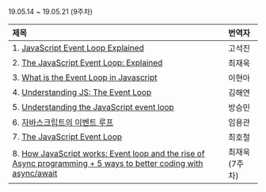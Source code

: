 19.05.14 ~ 19.05.21 (9주차)

|   제목   | 번역자  |
| :-------- | :------ |
| 1. [JavaScript Event Loop Explained](https://medium.com/front-end-weekly/javascript-event-loop-explained-4cd26af121d4) | 고석진 |
| 2. [The JavaScript Event Loop: Explained](https://github.com/Lee-hyuna/33-js-concepts-kr/wiki/The-JavaScript-Event-Loop:-Explained) | 최재욱 |
| 3. [What is the Event Loop in Javascript](https://github.com/Lee-hyuna/33-js-concepts-kr/wiki/What-is-the-Event-Loop-in-Javascript) | 이현아 |
| 4. [Understanding JS: The Event Loop](https://hackernoon.com/understanding-js-the-event-loop-959beae3ac40) | 김해연 |
| 5. [Understanding the JavaScript event loop](https://github.com/Lee-hyuna/33-js-concepts-kr/wiki/JavaScript-%EC%9D%B4%EB%B2%A4%ED%8A%B8-%EB%A3%A8%ED%94%84-%EC%9D%B4%ED%95%B4%ED%95%98%EA%B8%B0) | 방승민 |
| 6. [자바스크립트의 이벤트 루프](https://github.com/Lee-hyuna/33-js-concepts-kr/wiki/event-loop-in-javascript) | 임용관 |
| 7. [The JavaScript Event Loop](https://github.com/Lee-hyuna/33-js-concepts-kr/wiki/The-JavaScript-Event-Loop) | 최호철 |
| 8. [How JavaScript works: Event loop and the rise of Async programming + 5 ways to better coding with async/await](https://github.com/Lee-hyuna/33-js-concepts-kr/wiki/%EC%9E%90%EB%B0%94%EC%8A%A4%ED%81%AC%EB%A6%BD%ED%8A%B8-%EC%9E%91%EB%8F%99-%EB%B0%A9%EC%8B%9D-:-%EC%9D%B4%EB%B2%A4%ED%8A%B8-%EB%A3%A8%ED%94%84-%EB%B0%8F-%EB%B9%84%EB%8F%99%EA%B8%B0-%ED%94%84%EB%A1%9C%EA%B7%B8%EB%9E%98%EB%B0%8D---async-await%EB%A5%BC-%EC%82%AC%EC%9A%A9%ED%95%98%EC%97%AC-%EB%8D%94-%EB%82%98%EC%9D%80-%EC%BD%94%EB%94%A9%EC%9D%84-%EC%9C%84%ED%95%9C-5%EA%B0%80%EC%A7%80-%EB%B0%A9%EB%B2%95) | 최재욱(7주차) |
